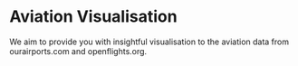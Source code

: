 # Aviation Visualisation

We aim to provide you with insightful visualisation to the aviation data from ourairports.com and openflights.org. 